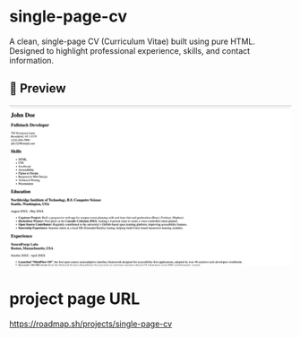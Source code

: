 # single-page-cv

A clean, single-page CV (Curriculum Vitae) built using pure HTML. Designed to highlight professional experience, skills, and contact information.

## 📸 Preview

![CV Preview](preview.png)

# project page URL

https://roadmap.sh/projects/single-page-cv
